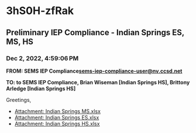 # 3hS0H-zfRak
## Preliminary IEP Compliance - Indian Springs ES, MS, HS
### Dec 2, 2022, 4:59:06 PM
**FROM: SEMS IEP Compliance<sems-iep-compliance-user@nv.ccsd.net>**

**TO: to SEMS IEP Compliance, Brian Wiseman [Indian Springs HS], Brittony Arledge [Indian Springs HS]**


Greetings, 





* [Attachment: Indian Springs MS.xlsx](3hS0H-zfRak-attachment-1.xlsx)
* [Attachment: Indian Springs ES.xlsx](3hS0H-zfRak-attachment-2.xlsx)
* [Attachment: Indian Springs HS.xlsx](3hS0H-zfRak-attachment-3.xlsx)
